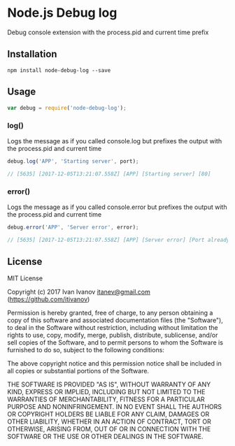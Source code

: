 # Node.js Debug log

Debug console extension with the process.pid and current time prefix

## Installation

```
npm install node-debug-log --save
```

## Usage

``` js
var debug = require('node-debug-log');
```

### log()

Logs the message as if you called console.log but prefixes the output with the process.pid and current time 

``` js
debug.log('APP', 'Starting server', port);

// [5635] [2017-12-05T13:21:07.558Z] [APP] [Starting server] [80]
```

### error()

Logs the message as if you called console.error but prefixes the output with the process.pid and current time

``` js
debug.error('APP', 'Server error', error);

// [5635] [2017-12-05T13:21:07.558Z] [APP] [Server error] [Port already in use]
```

## License

MIT License

Copyright (c) 2017 Ivan Ivanov <itanev@gmail.com> (https://github.com/itivanov)

Permission is hereby granted, free of charge, to any person obtaining a copy
of this software and associated documentation files (the "Software"), to deal
in the Software without restriction, including without limitation the rights
to use, copy, modify, merge, publish, distribute, sublicense, and/or sell
copies of the Software, and to permit persons to whom the Software is
furnished to do so, subject to the following conditions:

The above copyright notice and this permission notice shall be included in all
copies or substantial portions of the Software.

THE SOFTWARE IS PROVIDED "AS IS", WITHOUT WARRANTY OF ANY KIND, EXPRESS OR
IMPLIED, INCLUDING BUT NOT LIMITED TO THE WARRANTIES OF MERCHANTABILITY,
FITNESS FOR A PARTICULAR PURPOSE AND NONINFRINGEMENT. IN NO EVENT SHALL THE
AUTHORS OR COPYRIGHT HOLDERS BE LIABLE FOR ANY CLAIM, DAMAGES OR OTHER
LIABILITY, WHETHER IN AN ACTION OF CONTRACT, TORT OR OTHERWISE, ARISING FROM,
OUT OF OR IN CONNECTION WITH THE SOFTWARE OR THE USE OR OTHER DEALINGS IN THE
SOFTWARE.
